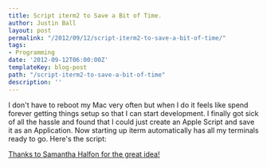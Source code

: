```yaml
---
title: Script iterm2 to Save a Bit of Time.
author: Justin Ball
layout: post
permalink: "/2012/09/12/script-iterm2-to-save-a-bit-of-time/"
tags:
- Programming
date: '2012-09-12T06:00:00Z'
templateKey: blog-post
path: "/script-iterm2-to-save-a-bit-of-time"
description: ''
---
```


I don't have to reboot my Mac very often but when I do it feels like spend forever getting things setup so that I can start development. I finally got sick of all the hassle and found that I could just create an Apple Script and save it as an Application. Now starting up iterm automatically has all my terminals ready to go. Here's the script:


[Thanks to Samantha Halfon for the great idea!][1]

 [1]: http://www.worldgoneweb.com/2011/iterm2-advanced-features/
